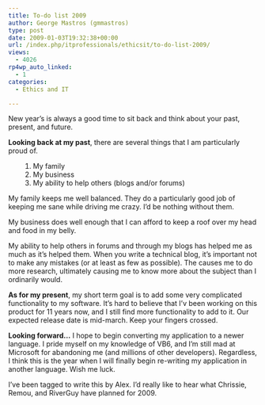 ```yaml
---
title: To-do list 2009
author: George Mastros (gmmastros)
type: post
date: 2009-01-03T19:32:38+00:00
url: /index.php/itprofessionals/ethicsit/to-do-list-2009/
views:
  - 4026
rp4wp_auto_linked:
  - 1
categories:
  - Ethics and IT

---
```

New year&#8217;s is always a good time to sit back and think about your past, present, and future.

<span class="MT_blue"><strong>Looking back at my past</strong></span>, there are several things that I am particularly proud of.

<ol style="padding-left:50px;">
  <li>
    My family
  </li>
  <li>
    My business
  </li>
  <li>
    My ability to help others (blogs and/or forums)
  </li>
</ol>

My family keeps me well balanced. They do a particularly good job of keeping me sane while driving me crazy. I&#8217;d be nothing without them.

My business does well enough that I can afford to keep a roof over my head and food in my belly.

My ability to help others in forums and through my blogs has helped me as much as it&#8217;s helped them. When you write a technical blog, it&#8217;s important not to make any mistakes (or at least as few as possible). The causes me to do more research, ultimately causing me to know more about the subject than I ordinarily would. 

**<span class="MT_blue">As for my present</span>**, my short term goal is to add some very complicated functionality to my software. It&#8217;s hard to believe that I&#8217;v been working on this product for 11 years now, and I still find more functionality to add to it. Our expected release date is mid-march. Keep your fingers crossed.

<span class="MT_blue"><strong>Looking forward&#8230;</strong></span> I hope to begin converting my application to a newer language. I pride myself on my knowledge of VB6, and I&#8217;m still mad at Microsoft for abandoning me (and millions of other developers). Regardless, I think this is the year when I will finally begin re-writing my application in another language. Wish me luck.

I&#8217;ve been tagged to write this by Alex. I&#8217;d really like to hear what Chrissie, Remou, and RiverGuy have planned for 2009.